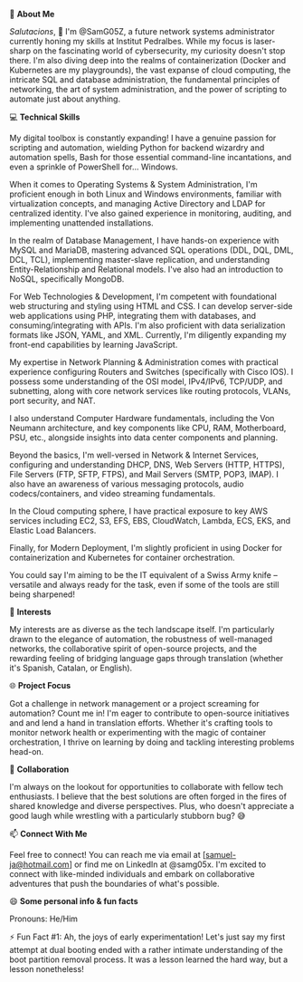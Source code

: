 👋 **About Me**

*Salutacions*, 👋 I'm @SamG05Z, a future network systems administrator currently honing my skills at Institut Pedralbes. While my focus is laser-sharp on the fascinating world of cybersecurity, my curiosity doesn't stop there. I'm also diving deep into the realms of containerization (Docker and Kubernetes are my playgrounds), the vast expanse of cloud computing, the intricate SQL and database administration, the fundamental principles of networking, the art of system administration, and the power of scripting to automate just about anything.

💻 **Technical Skills**

My digital toolbox is constantly expanding! I have a genuine passion for scripting and automation, wielding Python for backend wizardry and automation spells, Bash for those essential command-line incantations, and even a sprinkle of PowerShell for... Windows.

When it comes to Operating Systems & System Administration, I'm proficient enough in both Linux and Windows environments, familiar with virtualization concepts, and managing Active Directory and LDAP for centralized identity. I've also gained experience in monitoring, auditing, and implementing unattended installations.

In the realm of Database Management, I have hands-on experience with MySQL and MariaDB, mastering advanced SQL operations (DDL, DQL, DML, DCL, TCL), implementing master-slave replication, and understanding Entity-Relationship and Relational models. I've also had an introduction to NoSQL, specifically MongoDB.

For Web Technologies & Development, I'm competent with foundational web structuring and styling using HTML and CSS. I can develop server-side web applications using PHP, integrating them with databases, and consuming/integrating with APIs. I'm also proficient with data serialization formats like JSON, YAML, and XML. Currently, I'm diligently expanding my front-end capabilities by learning JavaScript.

My expertise in Network Planning & Administration comes with practical experience configuring Routers and Switches (specifically with Cisco IOS). I possess some understanding of the OSI model, IPv4/IPv6, TCP/UDP, and subnetting, along with core network services like routing protocols, VLANs, port security, and NAT.

I also understand Computer Hardware fundamentals, including the Von Neumann architecture, and key components like CPU, RAM, Motherboard, PSU, etc., alongside insights into data center components and planning.

Beyond the basics, I'm well-versed in Network & Internet Services, configuring and understanding DHCP, DNS, Web Servers (HTTP, HTTPS), File Servers (FTP, SFTP, FTPS), and Mail Servers (SMTP, POP3, IMAP). I also have an awareness of various messaging protocols, audio codecs/containers, and video streaming fundamentals.

In the Cloud computing sphere, I have practical exposure to key AWS services including EC2, S3, EFS, EBS, CloudWatch, Lambda, ECS, EKS, and Elastic Load Balancers.

Finally, for Modern Deployment, I'm slightly proficient in using Docker for containerization and Kubernetes for container orchestration.

You could say I'm aiming to be the IT equivalent of a Swiss Army knife – versatile and always ready for the task, even if some of the tools are still being sharpened!

🌱 **Interests**

My interests are as diverse as the tech landscape itself. I'm particularly drawn to the elegance of automation, the robustness of well-managed networks, the collaborative spirit of open-source projects, and the rewarding feeling of bridging language gaps through translation (whether it's Spanish, Catalan, or English).

🌐 **Project Focus**

Got a challenge in network management or a project screaming for automation? Count me in! I'm eager to contribute to open-source initiatives and and lend a hand in translation efforts. Whether it's crafting tools to monitor network health or experimenting with the magic of container orchestration, I thrive on learning by doing and tackling interesting problems head-on.

💞️ **Collaboration**

I'm always on the lookout for opportunities to collaborate with fellow tech enthusiasts. I believe that the best solutions are often forged in the fires of shared knowledge and diverse perspectives. Plus, who doesn't appreciate a good laugh while wrestling with a particularly stubborn bug? 😅

📫 **Connect With Me**

Feel free to connect! You can reach me via email at [samuel-ja@hotmail.com] or find me on LinkedIn at @samg05x. I'm excited to connect with like-minded individuals and embark on collaborative adventures that push the boundaries of what's possible.

😄 **Some personal info & fun facts**

Pronouns: He/Him

⚡ Fun Fact #1: Ah, the joys of early experimentation! Let's just say my first attempt at dual booting ended with a rather intimate understanding of the boot partition removal process. It was a lesson learned the hard way, but a lesson nonetheless!
